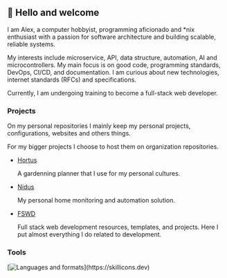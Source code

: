 ## 👋 Hello and welcome

I am Alex, a computer hobbyist, programming aficionado and *nix enthusiast with
a passion for software architecture and building scalable, reliable systems.

My interests include microservice, API, data structure, automation, AI and
microcontrollers. My main focus is on good code, programming standards, DevOps,
CI/CD, and documentation. I am curious about new technologies, internet standards (RFCs) and specifications.

Currently, I am undergoing training to become a full-stack web developer.

### Projects

On my personal repositories I mainly keep my personal projects, configurations, websites and others things.

For my bigger projects I choose to host them on organization repositories.

- [Hortus](https://github.com/open-hortus)

  A gardenning planner that I use for my personal cultures. 

- [Nidus](https://github.com/open-nidus)

  My personal home monitoring and automation solution. 

- [FSWD](https://github.com/open-fswd)

  Full stack web development resources, templates, and projects. Here I put almost everything I do related to development.

### Tools

[![Languages and formats](https://skillicons.dev/icons?i=ts,go,angular,nestjs,react,nodejs,express,mysql,postgres,mongodb,redis,nginx,docker,)](https://skillicons.dev)


